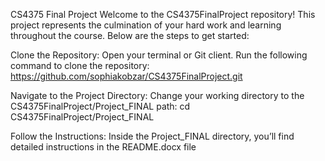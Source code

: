 CS4375 Final Project
Welcome to the CS4375FinalProject repository! This project represents the culmination of your hard work and learning throughout the course. Below are the steps to get started:

Clone the Repository:
Open your terminal or Git client.
Run the following command to clone the repository:
https://github.com/sophiakobzar/CS4375FinalProject.git

Navigate to the Project Directory:
Change your working directory to the CS4375FinalProject/Project_FINAL path:
cd CS4375FinalProject/Project_FINAL

Follow the Instructions:
Inside the Project_FINAL directory, you’ll find detailed instructions in the README.docx file

